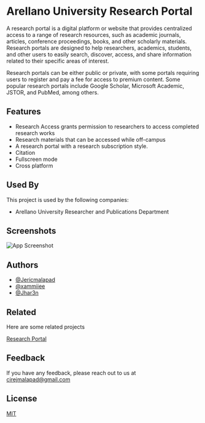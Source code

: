 
# Arellano University Research Portal

A research portal is a digital platform or website that provides centralized access to a range of research resources, such as academic journals, articles, conference proceedings, books, and other scholarly materials. Research portals are designed to help researchers, academics, students, and other users to easily search, discover, access, and share information related to their specific areas of interest.

Research portals can be either public or private, with some portals requiring users to register and pay a fee for access to premium content. Some popular research portals include Google Scholar, Microsoft Academic, JSTOR, and PubMed, among others.


## Features


- Research Access grants permission to researchers to access completed research works
- Research materials that can be accessed while off-campus
- A research portal with a research subscription style.
- Citation 
- Fullscreen mode
- Cross platform


## Used By

This project is used by the following companies:

- Arellano University Researcher and Publications Department



## Screenshots

![App Screenshot](https://via.placeholder.com/468x300?text=App+Screenshot+Here)


## Authors

- [@Jericmalapad](https://github.com/yepimthatkid)
- [@xammiiee](https://github.com/xammiiee)
- [@Jhar3n](https://github.com/traildownhill)
## Related

Here are some related projects

[Research Portal](https://github.com/traildownhill/ResearchPortal)


## Feedback

If you have any feedback, please reach out to us at cirejmalapad@gmail.com


## License

[MIT](https://choosealicense.com/licenses/mit/)

